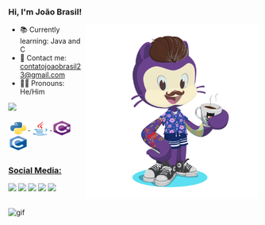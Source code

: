 ### Hi, I'm João Brasil!

<img align="Right" height="350em" src="https://github.com/JoaoPBrasil/JoaoPBrasil/blob/main/octacat.png"/>

- 📚 Currently learning: Java and C
- 📧 Contact me: contatojoaobrasil23@gmail.com 
- 👨‍💻 Pronouns: He/Him

<div>
<a href="https://linktr.ee/JoaoBrasil">
<img height="180em" src="https://github-readme-stats.vercel.app/api/top-langs/?username=JoaoPBrasil&layout=compact&langs_count=16&theme=radical"/>
</div>

<div style="display: inline_block"><br>
    <img align="center" alt="python" height="30" width="40" src="https://raw.githubusercontent.com/devicons/devicon/master/icons/python/python-original.svg">
    <img align="center" alt="java" height="30" width="40" src="https://raw.githubusercontent.com/devicons/devicon/master/icons/java/java-original.svg">
    <img align="center" alt="csharp" height="30" width="40" src="https://raw.githubusercontent.com/devicons/devicon/master/icons/csharp/csharp-original.svg">
    <img align="center" alt="c" height="30" width="40" src="https://raw.githubusercontent.com/devicons/devicon/master/icons/c/c-original.svg">
</div>

  ##

  ### Social Media:

  <div>
    <a href="https://www.instagram.com/akabrasil_/" target="_blank"><img src="https://img.shields.io/badge/Instagram-E4405F?style=for-the-badge&logo=instagram&logoColor=white" target"_blank"></a>
    <a href="https://www.linkedin.com/in/jo%C3%A3o-pedro-brasil-3580b8268/" target="_blank"><img src="https://img.shields.io/badge/LinkedIn-0077B5?style=for-the-badge&logo=linkedin&logoColor=white" target"_blank"></a>
    <a href="https://open.spotify.com/user/joaopedrobra" target="_blank"><img src="https://img.shields.io/badge/Spotify-1ED760?&style=for-the-badge&logo=spotify&logoColor=white" target"_blank"></a>
    <a href="https://steamcommunity.com/id/ra1dbr/" target="_blank"><img src="https://img.shields.io/badge/Steam-000000?style=for-the-badge&logo=steam&logoColor=white" target"_blank"></a>
    <a href="mailto:contatojoaobrasil23@gmail.com" target="_blank"><img src="https://img.shields.io/badge/Gmail-D14836?style=for-the-badge&logo=gmail&logoColor=white" target"_blank"></a>
  </div>

  ##

  <div>
      <img align="center" alt="gif" height="175" width="675" src="https://github.com/JoaoPBrasil/JoaoPBrasil/blob/main/teste.gif"/>
    
  </div>
